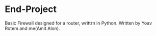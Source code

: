 # End-Project
Basic Firewall designed for a router, writtrn in Python.
Written by Yoav Rotem and me(Amit Alon).

